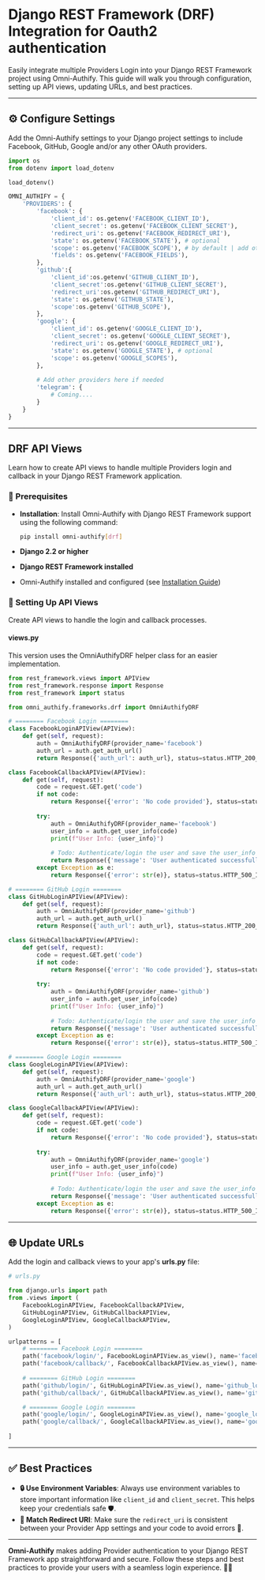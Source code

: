 # Django REST Framework (DRF) Integration for Oauth2 authentication

Easily integrate multiple Providers Login into your Django REST Framework project using Omni-Authify. This guide 
will walk you through configuration, setting up API views, updating URLs, and best practices.

---

## ⚙️ Configure Settings

Add the Omni-Authify settings to your Django project settings to include Facebook, GitHub, Google and/or any other 
OAuth 
providers.

```python
import os
from dotenv import load_dotenv

load_dotenv()

OMNI_AUTHIFY = {
    'PROVIDERS': {
        'facebook': {
            'client_id': os.getenv('FACEBOOK_CLIENT_ID'),
            'client_secret': os.getenv('FACEBOOK_CLIENT_SECRET'),
            'redirect_uri': os.getenv('FACEBOOK_REDIRECT_URI'),
            'state': os.getenv('FACEBOOK_STATE'), # optional
            'scope': os.getenv('FACEBOOK_SCOPE'), # by default | add other FB app permissions you have!
            'fields': os.getenv('FACEBOOK_FIELDS'),
        },
        'github':{
            'client_id':os.getenv('GITHUB_CLIENT_ID'),
            'client_secret':os.getenv('GITHUB_CLIENT_SECRET'),
            'redirect_uri':os.getenv('GITHUB_REDIRECT_URI'),
            'state': os.getenv('GITHUB_STATE'),
            'scope':os.getenv('GITHUB_SCOPE'),
        },
        'google': {
            'client_id': os.getenv('GOOGLE_CLIENT_ID'),
            'client_secret': os.getenv('GOOGLE_CLIENT_SECRET'),
            'redirect_uri': os.getenv('GOOGLE_REDIRECT_URI'),
            'state': os.getenv('GOOGLE_STATE'), # optional
            'scope': os.getenv('GOOGLE_SCOPES'),
        },
                
        # Add other providers here if needed
        'telegram': {
            # Coming....
        }
    }
}
```

---

## DRF API Views

Learn how to create API views to handle multiple Providers login and callback in your Django REST Framework application.

### 📝 Prerequisites

- **Installation**: Install Omni-Authify with Django REST Framework support using the following command:

  ```bash
  pip install omni-authify[drf]
  ```

- **Django 2.2 or higher**
- **Django REST Framework installed**
- Omni-Authify installed and configured (see [Installation Guide](installation.md))

### 🚀 Setting Up API Views

Create API views to handle the login and callback processes.

#### **views.py**
This version uses the OmniAuthifyDRF helper class for an easier implementation.

```python
from rest_framework.views import APIView
from rest_framework.response import Response
from rest_framework import status

from omni_authify.frameworks.drf import OmniAuthifyDRF

# ======== Facebook Login ========
class FacebookLoginAPIView(APIView):
    def get(self, request):
        auth = OmniAuthifyDRF(provider_name='facebook')
        auth_url = auth.get_auth_url()
        return Response({'auth_url': auth_url}, status=status.HTTP_200_OK)

class FacebookCallbackAPIView(APIView):
    def get(self, request):
        code = request.GET.get('code')
        if not code:
            return Response({'error': 'No code provided'}, status=status.HTTP_400_BAD_REQUEST)
        
        try:
            auth = OmniAuthifyDRF(provider_name='facebook')
            user_info = auth.get_user_info(code)
            print(f"User Info: {user_info}")
            
            # Todo: Authenticate/login the user and save the user_info on your own! or make auto_authenticate True
            return Response({'message': 'User authenticated successfully'}, status=status.HTTP_200_OK)
        except Exception as e:
            return Response({'error': str(e)}, status=status.HTTP_500_INTERNAL_SERVER_ERROR)

# ======== GitHub Login ========
class GitHubLoginAPIView(APIView):
    def get(self, request):
        auth = OmniAuthifyDRF(provider_name='github')
        auth_url = auth.get_auth_url()
        return Response({'auth_url': auth_url}, status=status.HTTP_200_OK)

class GitHubCallbackAPIView(APIView):
    def get(self, request):
        code = request.GET.get('code')
        if not code:
            return Response({'error': 'No code provided'}, status=status.HTTP_400_BAD_REQUEST)
        
        try:
            auth = OmniAuthifyDRF(provider_name='github')
            user_info = auth.get_user_info(code)
            print(f"User Info: {user_info}")
            
            # Todo: Authenticate/login the user and save the user_info on your own! or make auto_authenticate True
            return Response({'message': 'User authenticated successfully'}, status=status.HTTP_200_OK)
        except Exception as e:
            return Response({'error': str(e)}, status=status.HTTP_500_INTERNAL_SERVER_ERROR)

# ======== Google Login ========
class GoogleLoginAPIView(APIView):
    def get(self, request):
        auth = OmniAuthifyDRF(provider_name='google')
        auth_url = auth.get_auth_url()
        return Response({'auth_url': auth_url}, status=status.HTTP_200_OK)

class GoogleCallbackAPIView(APIView):
    def get(self, request):
        code = request.GET.get('code')
        if not code:
            return Response({'error': 'No code provided'}, status=status.HTTP_400_BAD_REQUEST)
        
        try:
            auth = OmniAuthifyDRF(provider_name='google')
            user_info = auth.get_user_info(code)
            print(f"User Info: {user_info}")
            
            # Todo: Authenticate/login the user and save the user_info on your own! or make auto_authenticate True
            return Response({'message': 'User authenticated successfully'}, status=status.HTTP_200_OK)
        except Exception as e:
            return Response({'error': str(e)}, status=status.HTTP_500_INTERNAL_SERVER_ERROR)
```

---

## 🌐 Update URLs

Add the login and callback views to your app's **urls.py** file:

```python
# urls.py

from django.urls import path
from .views import (
    FacebookLoginAPIView, FacebookCallbackAPIView,
    GitHubLoginAPIView, GitHubCallbackAPIView,
    GoogleLoginAPIView, GoogleCallbackAPIView,
)

urlpatterns = [
    # ======== Facebook Login ========
    path('facebook/login/', FacebookLoginAPIView.as_view(), name='facebook_login'),
    path('facebook/callback/', FacebookCallbackAPIView.as_view(), name='facebook_callback'),
  
    # ======== GitHub Login ========
    path('github/login/', GitHubLoginAPIView.as_view(), name='github_login'),
    path('github/callback/', GitHubCallbackAPIView.as_view(), name='github_callback'),

    # ======== Google Login ========
    path('google/login/', GoogleLoginAPIView.as_view(), name='google_login'),
    path('google/callback/', GoogleCallbackAPIView.as_view(), name='google_callback'),
  
]
```

---

## ✅ Best Practices

- **🔒 Use Environment Variables**: Always use environment variables to store important information like `client_id` and `client_secret`. This helps keep your credentials safe 🛡️.
- **🔗 Match Redirect URI**: Make sure the `redirect_uri` is consistent between your Provider App settings and your code to avoid errors 🚫.

---

**Omni-Authify** makes adding Provider authentication to your Django REST Framework app straightforward and secure. 
Follow these steps and best practices to provide your users with a seamless login experience. 🚀✨